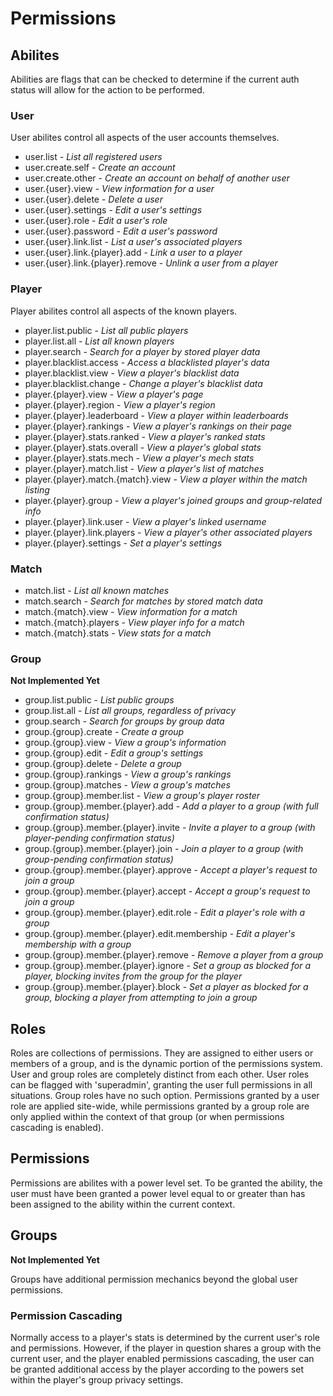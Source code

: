 # Permissions

## Abilites

Abilities are flags that can be checked to determine if the current auth status will allow for the action to be performed.

### User

User abilites control all aspects of the user accounts themselves.

* user.list - _List all registered users_
* user.create.self - _Create an account_
* user.create.other - _Create an account on behalf of another user_
* user.{user}.view - _View information for a user_
* user.{user}.delete - _Delete a user_
* user.{user}.settings - _Edit a user's settings_
* user.{user}.role - _Edit a user's role_
* user.{user}.password - _Edit a user's password_
* user.{user}.link.list - _List a user's associated players_
* user.{user}.link.{player}.add - _Link a user to a player_
* user.{user}.link.{player}.remove - _Unlink a user from a player_

### Player

Player abilites control all aspects of the known players.

* player.list.public - _List all public players_
* player.list.all - _List all known players_
* player.search - _Search for a player by stored player data_
* player.blacklist.access - _Access a blacklisted player's data_
* player.blacklist.view - _View a player's blacklist data_
* player.blacklist.change - _Change a player's blacklist data_
* player.{player}.view - _View a player's page_
* player.{player}.region - _View a player's region_
* player.{player}.leaderboard - _View a player within leaderboards_
* player.{player}.rankings - _View a player's rankings on their page_
* player.{player}.stats.ranked - _View a player's ranked stats_
* player.{player}.stats.overall - _View a player's global stats_
* player.{player}.stats.mech - _View a player's mech stats_
* player.{player}.match.list - _View a player's list of matches_
* player.{player}.match.{match}.view - _View a player within the match listing_
* player.{player}.group - _View a player's joined groups and group-related info_
* player.{player}.link.user - _View a player's linked username_
* player.{player}.link.players - _View a player's other associated players_
* player.{player}.settings - _Set a player's settings_

### Match

* match.list - _List all known matches_
* match.search - _Search for matches by stored match data_
* match.{match}.view - _View information for a match_
* match.{match}.players - _View player info for a match_
* match.{match}.stats - _View stats for a match_

### Group

**Not Implemented Yet**

* group.list.public - _List public groups_
* group.list.all - _List all groups, regardless of privacy_
* group.search - _Search for groups by group data_
* group.{group}.create - _Create a group_
* group.{group}.view - _View a group's information_
* group.{group}.edit - _Edit a group's settings_
* group.{group}.delete - _Delete a group_
* group.{group}.rankings - _View a group's rankings_
* group.{group}.matches - _View a group's matches_
* group.{group}.member.list - _View a group's player roster_
* group.{group}.member.{player}.add - _Add a player to a group (with full confirmation status)_
* group.{group}.member.{player}.invite - _Invite a player to a group (with player-pending confirmation status)_
* group.{group}.member.{player}.join - _Join a player to a group (with group-pending confirmation status)_
* group.{group}.member.{player}.approve - _Accept a player's request to join a group_
* group.{group}.member.{player}.accept - _Accept a group's request to join a group_
* group.{group}.member.{player}.edit.role - _Edit a player's role with a group_
* group.{group}.member.{player}.edit.membership - _Edit a player's membership with a group_
* group.{group}.member.{player}.remove - _Remove a player from a group_
* group.{group}.member.{player}.ignore - _Set a group as blocked for a player, blocking invites from the group for the player_
* group.{group}.member.{player}.block - _Set a player as blocked for a group, blocking a player from attempting to join a group_

## Roles

Roles are collections of permissions. They are assigned to either users or members of a group, and is the dynamic portion of the permissions system. User and group roles are completely distinct from each other. User roles can be flagged with 'superadmin', granting the user full permissions in all situations. Group roles have no such option. Permissions granted by a user role are applied site-wide, while permissions granted by a group role are only applied within the context of that group (or when permissions cascading is enabled).

## Permissions

Permissions are abilites with a power level set. To be granted the ability, the user must have been granted a power level equal to or greater than has been assigned to the ability within the current context.

## Groups

**Not Implemented Yet**

Groups have additional permission mechanics beyond the global user permissions.

### Permission Cascading

Normally access to a player's stats is determined by the current user's role and permissions. However, if the player in question shares a group with the current user, and the player enabled permissions cascading, the user can be granted additional access by the player according to the powers set within the player's group privacy settings.